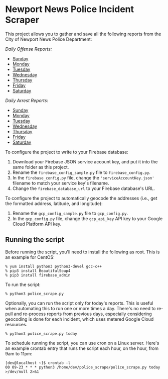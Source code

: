 # Newport News Police Incident Scraper

This project allows you to gather and save all the following reports from the City of Newport News Police Department:

*Daily Offense Reports:*

* [Sunday](https://www2.nngov.com/newport-news/offenses/suntxt.htm)
* [Monday](https://www2.nngov.com/newport-news/offenses/montxt.htm)
* [Tuesday](https://www2.nngov.com/newport-news/offenses/tuetxt.htm)
* [Wednesday](https://www2.nngov.com/newport-news/offenses/wedtxt.htm)
* [Thursday](https://www2.nngov.com/newport-news/offenses/thutxt.htm)
* [Friday](https://www2.nngov.com/newport-news/offenses/fritxt.htm)
* [Saturday](https://www2.nngov.com/newport-news/offenses/sattxt.htm)

*Daily Arrest Reports:*

* [Sunday](https://www2.nngov.com/newport-news/arrests/suntxt.htm)
* [Monday](https://www2.nngov.com/newport-news/arrests/montxt.htm)
* [Tuesday](https://www2.nngov.com/newport-news/arrests/tuetxt.htm)
* [Wednesday](https://www2.nngov.com/newport-news/arrests/wedtxt.htm)
* [Thursday](https://www2.nngov.com/newport-news/arrests/thutxt.htm)
* [Friday](https://www2.nngov.com/newport-news/arrests/fritxt.htm)
* [Saturday](https://www2.nngov.com/newport-news/arrests/sattxt.htm)

To configure the project to write to your Firebase database:

 1. Download your Firebase JSON service account key, and put it into the same folder as this project.
 2. Rename the `firebase_config_sample.py` file to `firebase_config.py`.
 3. In the `firebase_config.py` file, change the `'serviceAccountKey.json'` filename to match your service key's filename.
 4. Change the `firebase_database_url` to your Firebase database's URL.

 To configure the project to automatically geocode the addresses (i.e., get the formatted address, latitude, and longitude):
 1. Rename the `gcp_config_sample.py` file to `gcp_config.py`.
 2. In the `gcp_config.py` file, change the `gcp_api_key` API key to your Google Cloud Platform API key.

## Running the script
Before running the script, you'll need to install the following as root. This is an example for CentOS:
```
% yum install python3 python3-devel gcc-c++
% pip3 install BeautifulSoup4
% pip3 install firebase_admin
```

To run the script:
```
% python3 police_scrape.py
```
Optionally, you can run the script only for today's reports. This is useful when automating this to run one or more times a day. There's no need to re-pull and re-process reports from previous days, especially considering geocoding is done for each incident, which uses metered Google Cloud resources.
```
% python3 police_scrape.py today
```

To schedule running the script, you can use cron on a Linux server. Here's an example crontab entry that runs the script each hour, on the hour, from 9am to 11pm:
```
[dev@localhost ~]$ crontab -l
00 09-23 * * * python3 /home/dev/police_scrape/police_scrape.py today >/dev/null 2>&1
```
